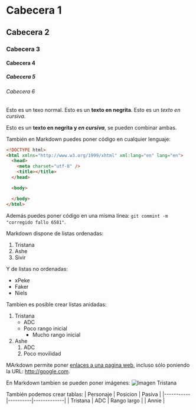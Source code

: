 # Cabecera 1
## Cabecera 2
### Cabecera 3
#### Cabecera 4
##### Cabecera 5
###### Cabecera 6

Esto es un texo normal. Esto es un **texto en negrita**. Esto es un *texto en cursiva*.

Esto es un **texto en negrita y _en cursiva_**, se pueden combinar ambas.

También en Markdown puedes poner código en cualquier lenguaje:

```html
<!DOCTYPE html>
<html xmlns="http://www.w3.org/1999/xhtml" xml:lang="en" lang="en">
  <head>
    <meta charset="utf-8" />
    <title></title>
  </head>

  <body>

  </body>
</html>
```
Además puedes poner código en una misma línea: `git commint -m "corregido fallo 6581"`.

Markdown dispone de listas ordenadas:

1. Tristana
2. Ashe
3. Sivir

Y de listas no ordenadas:

* xPeke
* Faker
* Niels

Tambien es posible crear listas anidadas:

1. Tristana
    * ADC
    * Poco rango inicial
        * Mucho rango inicial
2. Ashe
    1. ADC
    2. Poco movilidad


MArkdown permite poner [enlaces a una pagina web](https://github.com/fore94), incluso sólo poniendo la URL: http://google.com.

En Markdown tambien se pueden poner imágenes:
![Imagen Tristana](http://ddragon.leagueoflegends.com/cdn/img/champion/splash/Tristana_10.jpg 'Imagen de Tristana')

También podemos crear tablas:
| Personaje | Posicion | Pasiva      |
|-----------|----------|-------------|
| Tristana  | ADC      | Rango largo |
| Annie     | 
